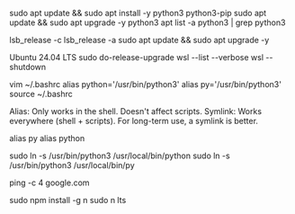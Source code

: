 sudo apt update && sudo apt install -y python3 python3-pip
sudo apt update && sudo apt upgrade -y python3
apt list -a python3 | grep python3

lsb_release -c
lsb_release -a
sudo apt update && sudo apt upgrade -y

Ubuntu 24.04 LTS
sudo do-release-upgrade
wsl --list --verbose
wsl --shutdown

vim ~/.bashrc
alias python='/usr/bin/python3'
alias py='/usr/bin/python3'
source ~/.bashrc

Alias: Only works in the shell. Doesn't affect scripts.
Symlink: Works everywhere (shell + scripts).
For long-term use, a symlink is better.

alias py
alias python

sudo ln -s /usr/bin/python3 /usr/local/bin/python
sudo ln -s /usr/bin/python3 /usr/local/bin/py

ping -c 4 google.com

sudo npm install -g n
sudo n lts
